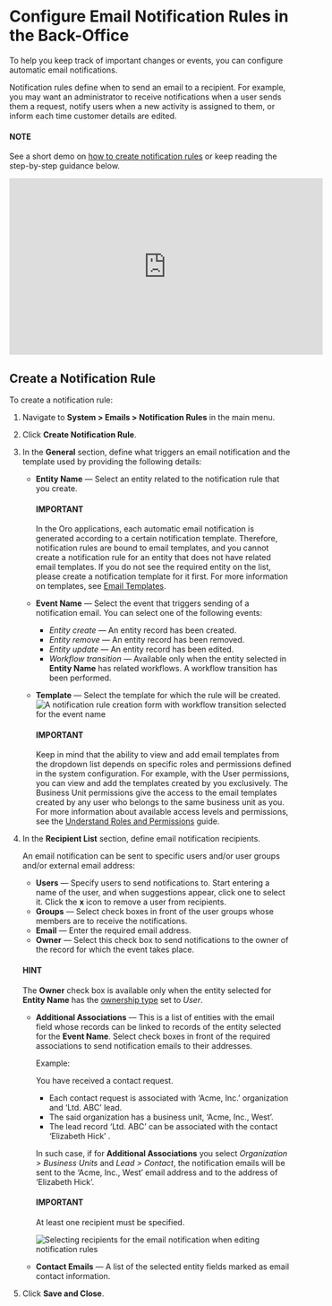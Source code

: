 <a id="system-notification-rules"></a>

<a id="doc-notification-rules-detailed"></a>

<a id="doc-notification-rules-recipient-list"></a>

<a id="doc-notification-rules-general"></a>

<a id="user-guide-using-emails-notifications"></a>

# Configure Email Notification Rules in the Back-Office

To help you keep track of important changes or events, you can configure automatic email notifications.

Notification rules define when to send an email to a recipient. For example, you may want an administrator to receive notifications when a user sends them a request, notify users when a new activity is assigned to them, or inform each time customer details are edited.

#### NOTE
See a short demo on <a href="https://academy.oroinc.com/media-library/create-notification-rules" target="_blank">how to create notification rules</a> or keep reading the step-by-step guidance below.

<iframe width="560" height="315" src="https://www.youtube.com/embed/m5-Bby5qRg4" frameborder="0" allowfullscreen></iframe>

## Create a Notification Rule

To create a notification rule:

1. Navigate to **System > Emails > Notification Rules** in the main menu.
2. Click **Create Notification Rule**.
3. In the **General** section, define what triggers an email notification and the template used by providing the following details:
   * **Entity Name** — Select an entity related to the notification rule that you create.

     #### IMPORTANT
     In the Oro applications, each automatic email notification is generated according to a certain notification template. Therefore, notification rules are bound to email templates, and you cannot create a notification rule for an entity that does not have related email templates. If you do not see the required entity on the list, please create a notification template for it first. For more information on templates, see [Email Templates](email-templates.md#user-guide-email-template).
   * **Event Name** — Select the event that triggers sending of a notification email. You can select one of the following events:
     * *Entity create* — An entity record has been created.
     * *Entity remove* — An entity record has been removed.
     * *Entity update* — An entity record has been edited.
     * *Workflow transition* — Available only when the entity selected in **Entity Name** has related workflows. A workflow transition has been performed.
   * **Template** — Select the template for which the rule will be created.
     ![A notification rule creation form with workflow transition selected for the event name](user/img/system/emails/notification_rules/notification_rule_general2.png)

     #### IMPORTANT
     Keep in mind that the ability to view and add email templates from the dropdown list depends on specific roles and permissions defined in the system configuration. For example, with the User permissions, you can view and add the templates created by you exclusively. The Business Unit permissions give the access to the email templates created by any user who belongs to the same business unit as you. For more information about available access levels and permissions, see the [Understand Roles and Permissions](../user-management/roles/index.md#user-guide-user-management-permissions-roles) guide.
4. In the **Recipient List** section, define email notification recipients.

   An email notification can be sent to specific users and/or user groups and/or external email address:
   * **Users** — Specify users to send notifications to. Start entering a name of the user, and when suggestions appear, click one to select it. Click the **x** icon to remove a user from recipients.
   * **Groups** — Select check boxes in front of the user groups whose members are to receive the notifications.
   * **Email** — Enter the required email address.
   * **Owner** — Select this check box to send notifications to the owner of the record for which the event takes place.

   #### HINT
   The **Owner** check box is available only when the entity selected for **Entity Name** has the [ownership type](../user-management/roles/index.md#user-guide-user-management-permissions-ownership-type) set to *User*.

   * **Additional Associations** — This is a list of entities with the email field whose records can be linked to records of the entity selected for the **Event Name**. Select check boxes in front of the required associations to send notification emails to their addresses.

     Example:

     You have received a contact request.
     * Each contact request is associated with ‘Acme, Inc.’ organization and ‘Ltd. ABC’ lead.
     * The said organization has a business unit, ‘Acme, Inc., West’.
     * The lead record ‘Ltd. ABC’ can be associated with the contact ‘Elizabeth Hick’ .

     In such case, if for **Additional Associations** you select *Organization > Business Units* and *Lead > Contact*, the notification emails will be sent to the ‘Acme, Inc., West’ email address and to the address of ‘Elizabeth Hick’.

     #### IMPORTANT
     At least one recipient must be specified.

     ![Selecting recipients for the email notification when editing notification rules](user/img/system/emails/notification_rules/notification_rule_recipient.png)
   * **Contact Emails** — A list of the selected entity fields marked as email contact information.
5. Click **Save and Close**.

<!-- fa-bars = fa-navicon -->
<!-- Ic Tiles is used as Set As Default in saved views, and as tiles in display layout options -->
<!-- IcPencil refers to Rename in Commerce and Inline Editing in CRM -->
<!-- Check mark in the square. -->
<!-- SortDesc is also used as drop-down arrow -->
